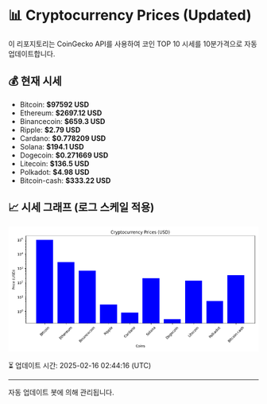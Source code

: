 
# 📊 Cryptocurrency Prices (Updated)

이 리포지토리는 CoinGecko API를 사용하여 코인 TOP 10 시세를 10분가격으로 자동 업데이트합니다.

## 💰 현재 시세
- Bitcoin: **$97592 USD**
- Ethereum: **$2697.12 USD**
- Binancecoin: **$659.3 USD**
- Ripple: **$2.79 USD**
- Cardano: **$0.778209 USD**
- Solana: **$194.1 USD**
- Dogecoin: **$0.271669 USD**
- Litecoin: **$136.5 USD**
- Polkadot: **$4.98 USD**
- Bitcoin-cash: **$333.22 USD**

## 📈 시세 그래프 (로그 스케일 적용)
![Crypto Prices](crypto_prices.png)

⏳ 업데이트 시간: 2025-02-16 02:44:16 (UTC)

---
자동 업데이트 봇에 의해 관리됩니다.
